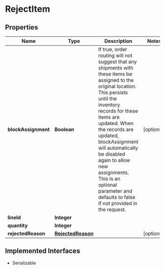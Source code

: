 

# RejectItem


## Properties

| Name | Type | Description | Notes |
|------------ | ------------- | ------------- | -------------|
|**blockAssignment** | **Boolean** | If true, order routing will not suggest that any shipments with these items be assigned to the original location. This persists until the inventory records for these items are updated. When the records are updated, blockAssignment will automatically be disabled again to allow new assignments. This is an optional parameter and defaults to false if not provided in the request. |  [optional] |
|**lineId** | **Integer** |  |  |
|**quantity** | **Integer** |  |  |
|**rejectedReason** | [**RejectedReason**](RejectedReason.md) |  |  [optional] |


## Implemented Interfaces

* Serializable



